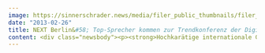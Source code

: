 ```yaml
---
image: https://sinnerschrader.news/media/filer_public_thumbnails/filer_public/b2/6c/b26c2825-2a6f-4827-9ed4-7de33210d1ab/varfoldersdjk8pxf42x64d8fxslz8jcc8fc0000gnttmpf8fuu1__480x288_q85_crop_subsampling-2_upscale.jpg
date: "2013-02-26"
title: NEXT Berlin&#58; Top-Sprecher kommen zur Trendkonferenz der Digitalwirtschaft
content: <div class="newsbody"><p><strong>Hochkarätige internationale Gäste zur NEXT13 erwartet<br/></strong></p><p><strong>Die Ankündigung erster Sprecher der NEXT Berlin 2013 verheißt eine spannende Trendkonferenz der europäischen Digitalwirtschaft im Frühjahr. Beim Treffen internationaler Größen und digitaler Vordenker am 23. &amp; 24. April im bcc werden unter anderem Harper Reed, Bruce Sterling, Robert Scoble und Bryce Roberts Keynotes halten. Die Telekom ist erneut Partner der Konferenz und präsentiert die Start-up-Bühne.</strong></p><p><strong>Berlin, 26.2.2013</strong> – Matthias Schrader, Gründer und CEO von SinnerSchrader sowie Chairman der NEXT Berlin, hat heute weitere Sprecher für das Konferenzprogramm 2013 bekanntgegeben, das unter dem Motto “Here be dragons” steht. Welche Innovationen die wirtschaftlichen Entwicklungen Europas in den kommenden Jahren besonders prägen werden, wo Gefahren lauern und welche Chancen es zu nutzen gilt, werden die Teilnehmer der NEXT13 am 23. &amp; 24. April 2013 herausfinden können.</p><p>Ein internationales Publikum aus Medienvertretern, Marketing-Entscheidern, Business Developern und Strategen, Investoren, etablierten Managern wie jungen Entrepreneuren, Entwicklern, Wissenschaftlern und Kreativen wird sich im Berliner Congress Center (bcc) am Alexanderplatz über digitale Zukunftsvisionen austauschen. Auf drei Bühnen und in zahlreichen Workshops werden Experten ihr Wissen zu digitalen Trends und künftigen Herausforderungen weitergeben, darunter&#58;</p><ul><li><strong>Robert Scoble</strong>. Der Tech-Blogger &amp; Startup Liaison Officer bei Rackspace wird erklären, warum wir auf das "Age of Context" zusteuern.</li><li><strong>Bruce Sterling</strong>. Der Science-Fiction-Autor wird seine Zukunfsvisionen mit dem Publikum der NEXT13 teilen.</li><li><strong>Harper Reed</strong>. Barack Obamas CTO für dessen zweiten, stark datengetriebenen Präsidentschaftswahlkampf wird sein enormes Wissen im Bereich “Big Data” ausbreiten.</li><li><strong>Bryce Roberts</strong>. Der Seed-Stage-Investor von der US-Firma O'Reilly AlphaTech Ventures wird Start-ups verraten, worauf es für sie ankommt.</li><li><strong>Limor Schweitzer.</strong> Der Kopf von RoboSavvy wird seine Roboter auf der NEXT tanzen lassen und in der Interface-Session zeigen, wie künftige Mensch-Maschine-Beziehungen aussehen könnten.</li><li><strong>Thomas Kiessling.</strong> Der Chief Product and Innovation Officer der Telekom wird Innovationen und Strategien des Unternehmens für die digitalen Wachstumsmärkte erläutern.</li></ul><p>Unter dem Motto “Here be Dragons” werden sich die über hundert Sprecher und rund 2.000 Teilnehmer der NEXT13 in unbekanntes Terrain vorwagen. Dazu sagt NEXT-Chairman Matthias Schrader, dessen Agentur SinnerSchrader die NEXT Berlin im achten Jahr organisiert&#58; “Ganze Branchen stehen wegen der Digitalisierung enorm unter Druck und werden in den kommenden Jahren noch radikalere Umwälzungen erfahren. Wer die ausschlaggebenden, digitalen Innovationen früh kennt und versteht, kann sie für sich und sein Unternehmen positiv nutzen; kann die Drachen reiten, statt von ihnen verschlungen zu werden.”</p><p>Die NEXT13 richtet ihr Augenmerk genau auf die Gebiete, die es in den kommenden 12 bis 36 Monaten zu beobachten, zu erforschen und zu erobern gilt&#58; Neue Interfaces revolutionieren unsere Onlinewelt. Technologien werden unsichtbar. Nutzungskontexte gewinnen an Bedeutung. Dinge, Daten und Dienste werden immer smarter. 3D-Druck und das Maker-Movement führen die Digitalisierung in eine neue Dimension. Vorreiter im Bereich Innovation sind oftmals Start-ups, die nach dem Erfolg der Start-up-Bühne im Vorjahr nun an beiden Konferenztagen eine Plattform erhalten. Zusammen mit ihrem Inkubator wird die Telekom einen eigenen Track hosten, in dem Start-ups und für sie relevante Themen eine prominente Bühne bekommen. Noch bis zum 8. März können sich Start-ups auf nextberlin.eu für die Teilnahme am Start-up Pitch bewerben. Die Community und eine Fachjury entscheiden, wer es auf die Bühne und ins Finale der NEXT13 schafft.</p><p><strong>Tickets sind ab 690 Euro (zzgl. MwSt. und Buchung) auf <a href="http&#58;//nextberlin.eu/tickets">nextberlin.eu/tickets</a> erhältlich.</strong></p><p>Informationen zur NEXT Berlin, Videos von den Talks der Vorjahres-Redner und das NEXT Blog zu aktuellen Digitaltrends stehen auf <a href="http&#58;//nextberlin.eu">nextberlin.eu</a>.</p><p>Pressekontakt&#58;<br/>Ina Feistritzer, Public Relations<br/>ina@nextberlin.eu<br/>M +49 176 23218293<br/>T +49 40 398855180</p><p>Presse-Informationen, Fotomaterial und Presseakkreditierung auf <a href="http&#58;//nextberlin.eu/press">nextberlin.eu/press</a></p><p><strong>Über NEXT Berlin<br/></strong>Die Konferenz NEXT Berlin hat sich in den vergangenen Jahren als wichtiger Agendasetter für die Themen der digitalen Wirtschaft in Europa etabliert. Business Developer, Marketing-Experten und Entrepreneure lassen sich in Vorträgen und Workshops zu digitalen Wirtschaftstrends von international renommierte Vordenkern und Führungskräften inspirieren. Zum achten Mal richtet die Digitalagentur SinnerSchrader die Konferenz am 23. &amp; 24. April in Berlin aus, erstmals im bcc am Berliner Alexanderplatz. Bis zu 2.000 Teilnehmer werden erwartet. Schwerpunktmäßig wird sich die NEXT13 auf zwei Bühnen mit den Themen unsichtbare Technologien, neue Interfaces, mit dem Maker-Movement sowie der steigenden Relevanz von Nutzungs-Kontexten befassen. Start-ups erhalten eine eigene Plattform für ihre Pitches und Themen. Der Leitgedanke der diesjährigen Konferenz lautet “Here be Dragons”.</p><p><strong>Über SinnerSchrader<br/></strong>SinnerSchrader gehört zu den führenden Digitalagenturen in Europa. SinnerSchrader entwickelt interaktive Strategien, Plattformen und Applikationen, die radikale Beziehungen zwischen Konsumenten und Marken schaffen. In der SinnerSchrader-Gruppe arbeiten mehr als 400 Mitarbeiter an den Standorten Hamburg, Frankfurt am Main, München, Berlin, Prag und Hannover für Kunden wie Allianz, ŠKODA, TUI, Tchibo, simyo, REWE, comdirect bank, PPR Group und Steigenberger. SinnerSchrader wurde 1996 gegründet und ist seit 1999 börsennotiert.</p><p><strong>Über Deutsche Telekom<br/></strong>Die Deutsche Telekom ist mit mehr als 131 Millionen Mobilfunkkunden sowie 33 Millionen Festnetz- und über 17 Millionen Breitbandanschlüssen eines der führenden integrierten Telekommunikationsunternehmen weltweit. Die Deutsche Telekom erschließt konsequent Wachstumsbereiche und entwickelt sich dabei ihrer Unternehmensvision „Meine erste Wahl für vernetztes Leben und Arbeiten“ folgend zunehmend zum Multiproduktunternehmen. Neben dem klassischen Anschlussgeschäft liegt der Fokus auf dem Ausbau der bereits in 2010 initiierten Innovations- und Wachstumsbereiche&#58; Mobiles Internet, Vernetztes Zuhause, Internet-Angebote, T-Systems und Cloud-Dienste sowie Intelligente Netze in den Bereichen Energie, Gesundheit und Automobil.</p><p><a class="news-backlink" href="/de/"><svg class="svg-ico svg-ico--arrow-left"><use xlink&#58;href="#arrow-down"></use></svg>Zurück zur Presse Übersicht</a></p></div>
---
```

